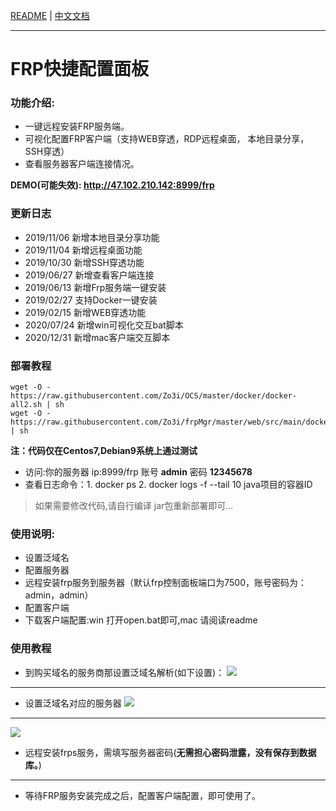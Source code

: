 [README](README.md) | [中文文档](README_zh.md)

---

# FRP快捷配置面板

### 功能介绍:

- 一键远程安装FRP服务端。
- 可视化配置FRP客户端（支持WEB穿透，RDP远程桌面， 本地目录分享， SSH穿透）
- 查看服务器客户端连接情况。

**DEMO(可能失效): [ http://47.102.210.142:8999/frp ]( http://47.102.210.142:8999/frp )**

### 更新日志

- 2019/11/06 新增本地目录分享功能
- 2019/11/04 新增远程桌面功能
- 2019/10/30 新增SSH穿透功能
- 2019/06/27 新增查看客户端连接
- 2019/06/13 新增Frp服务端一键安装
- 2019/02/27 支持Docker一键安装
- 2019/02/15 新增WEB穿透功能
- 2020/07/24 新增win可视化交互bat脚本
- 2020/12/31 新增mac客户端交互脚本

### 部署教程

```shell
wget -O - https://raw.githubusercontent.com/Zo3i/OCS/master/docker/docker-all2.sh | sh
wget -O - https://raw.githubusercontent.com/Zo3i/frpMgr/master/web/src/main/docker/final/run.sh | sh
```

**注：代码仅在Centos7,Debian9系统上通过测试**

- 访问:你的服务器 ip:8999/frp 账号 **admin** 密码 **12345678**
- 查看日志命令：1. docker ps 2. docker logs -f --tail 10 java项目的容器ID

> 如果需要修改代码,请自行编译 jar包重新部署即可...

### 使用说明:

- 设置泛域名
- 配置服务器
- 远程安装frp服务到服务器（默认frp控制面板端口为7500，账号密码为：admin，admin）
- 配置客户端
- 下载客户端配置:win 打开open.bat即可,mac 请阅读readme

### 使用教程

- 到购买域名的服务商那设置泛域名解析(如下设置)：
  ![](https://i.bmp.ovh/imgs/2019/06/b8db29874c3b85cf.png)

------

- 设置泛域名对应的服务器
  ![](https://i.bmp.ovh/imgs/2019/06/aad52e0b2b110dc5.png)

------

![](https://i.bmp.ovh/imgs/2019/06/dd24c12ddfa62e4e.png)

- 远程安装frps服务，需填写服务器密码(**无需担心密码泄露，没有保存到数据库。**)

------

- 等待FRP服务安装完成之后，配置客户端配置，即可使用了。

